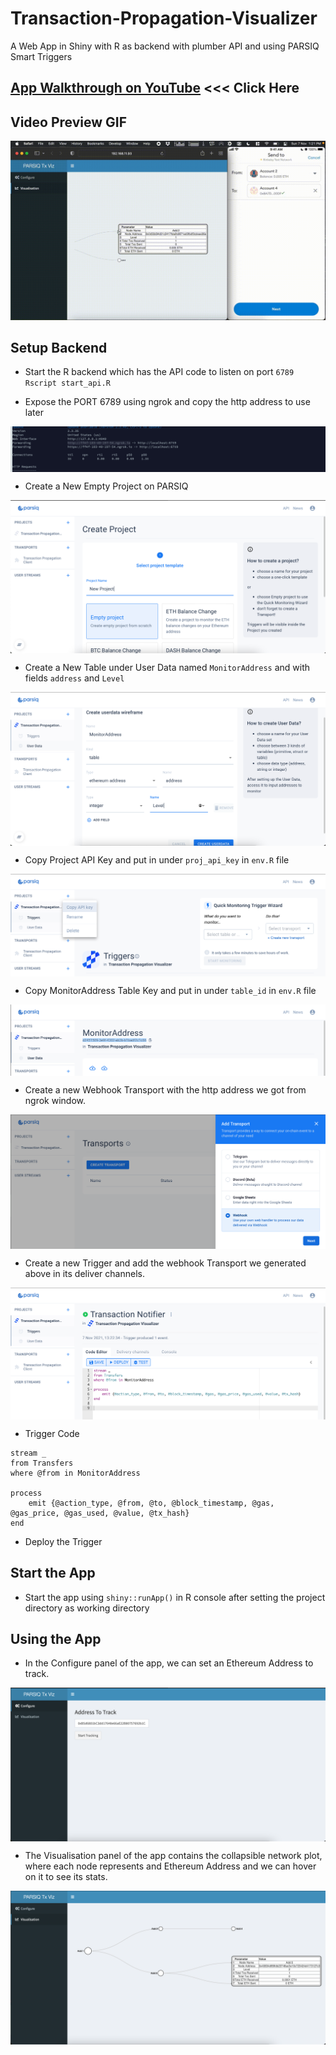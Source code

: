 # Transaction-Propagation-Visualizer
A Web App in Shiny with R as backend with plumber API and using PARSIQ Smart Triggers

## [App Walkthrough on YouTube](https://www.youtube.com/watch?v=GpWZLMB2lvM) <<< Click Here

## Video Preview GIF
[![Alt text](images/Working_Gif.gif)](https://www.youtube.com/watch?v=GpWZLMB2lvM)

## Setup Backend
- Start the R backend which has the API code to listen on port `6789`
`Rscript start_api.R`

- Expose the PORT 6789 using ngrok and copy the http address to use later
<img src="images/Dem0.png"  align="center"/>

- Create a New Empty Project on PARSIQ
<img src="images/Dem1.png"  align="center"/>

- Create a New Table under User Data named `MonitorAddress` and with fields `address` and `Level`
<img src="images/Dem2.png"  align="center"/>

- Copy Project API Key and put in under `proj_api_key` in `env.R` file
<img src="images/Dem3.png"  align="center"/>

- Copy MonitorAddress Table Key and put in under `table_id` in `env.R` file
<img src="images/Dem4.png"  align="center"/>

- Create a new Webhook Transport with the http address we got from ngrok window.
<img src="images/Dem5.png"  align="center"/>

- Create a new Trigger and add the webhook Transport we generated above in its deliver channels.
<img src="images/Dem6.png"  align="center"/>

- Trigger Code

```
stream _
from Transfers
where @from in MonitorAddress

process
    emit {@action_type, @from, @to, @block_timestamp, @gas, @gas_price, @gas_used, @value, @tx_hash}
end
```

- Deploy the Trigger

## Start the App

- Start the app using `shiny::runApp()` in R console after setting the project directory as working directory

## Using the App

- In the Configure panel of the app, we can set an Ethereum Address to track.
<img src="images/Dem7.png"  align="center"/>

- The Visualisation panel of the app contains the collapsible network plot, where each node represents and Ethereum Address and we can hover on it to see its stats.
<img src="images/Dem8.png"  align="center"/>

